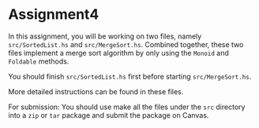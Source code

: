 # Assignment4

In this assignment, you will be working on two files, namely `src/SortedList.hs`
and `src/MergeSort.hs`. Combined together, these two files implement a merge
sort algorithm by only using the `Monoid` and `Foldable` methods. 

You should finish `src/SortedList.hs` first before starting `src/MergeSort.hs`.

More detailed instructions can be found in these files.

For submission: You should use make all the files under the `src` directory into
a `zip` or `tar` package and submit the package on Canvas.
